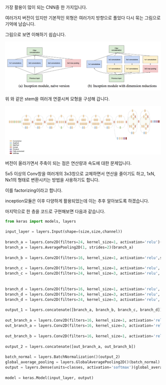 가장 활용이 많이 되는 CNN중 한 가지입니다.

여러가지 버전이 있지만 기본적인 외형은 여러가지 방향으로 풀었다 다시 묶는 그림으로 기억에 남습니다.

그림으로 보면 이해하기 쉽습니다.

![incepotion01](./images/incepotion01.png)



위 와 같은 stem을 여러개 연결시켜 모형을 구성해 갑니다.

![inception02](./images/inception02.png)



버전이 올라가면서 주축이 되는 점은 연산량과 속도에 대한 문제입니다.  

5x5 이상의 Conv창을 여러개의 3x3창으로 교체하면서 연산을 줄이기도 하고, 1xN, Nx1의 형태로 변환시키는 방법을 사용하기도 합니다.  

이를 factorizing이라고 합니다.  

inception모듈은 이후 다양하게 활용되었는데 이는 추후 알아보도록 하겠습니다.

마지막으로 한 층을 코드로 구현해보면 다음과 같습니다.

```python
from keras import models, layers

input_layer = layers.Input(shape=(size,size,channel))

branch_a = layers.Conv2D(filters=24, kernel_size=1, activation='relu')(input_layer)
branch_a = layers.AveragePooling2D(1, strides=2)(branch_a)

branch_b = layers.Conv2D(filters=16, kernel_size=1, activation='relu',strides=2)(input_layer)

branch_c = layers.Conv2D(filters=16, kernel_size=1, activation='relu', strides=2)(input_layer)
branch_c = layers.Conv2D(filters=24, kernel_size=3, activation='relu', padding='same')(branch_c)


branch_d = layers.Conv2D(filters=16, kernel_size=1, activation='relu', strides=2)(input_layer)
branch_d = layers.Conv2D(filters=24, kernel_size=3, activation='relu', padding='same')(branch_d)
branch_d = layers.Conv2D(filters=24, kernel_size=3, activation='relu', padding='same')(branch_d)

output_1 = layers.concatenate([branch_a, branch_b, branch_c, branch_d])

out_branch_a = layers.Conv2D(filters=16, kernel_size=1, activation='relu', strides=2)(output_1)
out_branch_a = layers.Conv2D(filters=16, kernel_size=3, activation='relu', padding='same')(out_branch_a)

out_branch_b = layers.Conv2D(filters=16, kernel_size=1, activation='relu', strides=2)(output_1)

output_2 = layers.concatenate([out_branch_a, out_branch_b])

batch_normal = layers.BatchNormalization()(output_2)
global_average_pooling = layers.GlobalAveragePooling2D()(batch_normal)
output = layers.Dense(units=classes, activation='softmax')(global_average_pooling)

model = keras.Model(input_layer, output)
```

